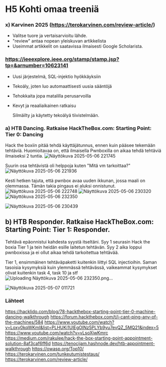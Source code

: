# H5 Kohti omaa treeniä
### x) Karvinen 2025 (https://terokarvinen.com/review-article/)
- Valitse tuore ja vertaisarvioitu lähde.
- "review" antaa nopean yleiskuvan artikkelista
- Useimmat artikkelit on saatavissa ilmaisesti Google Scholarista.
###  https://ieeexplore.ieee.org/stamp/stamp.jsp?tp=&arnumber=10623141
- Uusi järjestelmä, SQL-injektio hyökkäyksiin
- Tekoäly, joten luo automaattisesti uusia sääntöjä
- Tehokkaita jopa matalilla perusarvoilla
- Kevyt ja reaaliaikainen ratkaisu


  Silmäilty ja käytetty tekoälyä tiivistelmään.

### a) HTB Dancing. Ratkaise HackTheBox.com: Starting Point: Tier 0: Dancing
Hack the boxiin pitää tehdä käyttäjätunnus, ennen kuin pääsee tekemään tehtäviä. 
Huomioitavaa on, että ilmaisella Pwnboxilla on aikaa tehdä tehtäviä ilmaiseksi 2 tuntia. 
![Näyttökuva 2025-05-06 221745](https://github.com/user-attachments/assets/d4e54b57-cdc9-4815-98b8-c180fe9605a5)

Suurin osa tehtävistä oli helppoja kuten "Mitä vm tarkoittaa?"
![Näyttökuva 2025-05-06 221936](https://github.com/user-attachments/assets/eff193e2-54d2-4aad-9959-23841ce33f3c)

Kesti hetken tajuta, että pwnbox avaa uuden ikkunan, jossa maali on olemmassa. Tämän takia pingaus ei aluksi onnistunut.
![Näyttökuva 2025-05-06 222748](https://github.com/user-attachments/assets/70500e16-0ee8-44d9-be37-2b145d4b0ef2)
![Näyttökuva 2025-05-06 230320](https://github.com/user-attachments/assets/c41bee1a-2664-4a6f-8e49-81b1f7ed6f2f)
![Näyttökuva 2025-05-06 232350](https://github.com/user-attachments/assets/a3a4185d-2047-4f02-8c10-c9c172105721)

![Näyttökuva 2025-05-06 230439](https://github.com/user-attachments/assets/7289f53c-9f5a-44c1-b49a-b4ee97e587a7)

## b) HTB Responder. Ratkaise HackTheBox.com: Starting Point: Tier 1: Responder.
Tehtävä epäonnistui kahdesta syystä itseltäni. Syy 1 seurasin Hack the boxia Tier 1 ja tein heidän esille laitetun tehtävän. Syy 2 aika loppui pwnboxissa ja ei ollut aikaa tehdä tarkoitettua tehtävää.

Tier 1, ensimmäinen tehtäväpaketti kuitenkin liittyi SQL injectioihin. Saman tasoisia kysymyksiä kuin ylemmässä tehtävässä, vaikeammat kysymykset olivat kuitenkin task 4, task 10 ja stf
![Uploading Näyttökuva 2025-05-06 232350.png…]()

![Näyttökuva 2025-05-07 011721](https://github.com/user-attachments/assets/6863d299-6e3c-482d-af51-84671a3187e2)


### Lähteet
https://hacklido.com/blog/78-hackthebox-starting-point-tier-0-machine-dancing-walkthrough
https://forum.hackthebox.com/t/i-cant-ping-any-of-the-machines/584
https://www.youtube.com/watch?v=Loxy0kqWKmI&list=PLHUKi1UlEgOINz5PLYb9yu7evQZ_5MQ21&index=5
https://www.youtube.com/watch?v=vLsoXjwKmrc
https://medium.com/rakulee/hack-the-box-starting-point-appointment-solution-8af3caf6ff6d
https://tenocijam.hashnode.dev/htb-appointment-walkthrough
https://owasp.org/Top10/
https://terokarvinen.com/tunkeutumistestaus/
https://terokarvinen.com/review-article/

